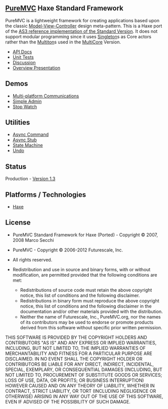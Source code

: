 ## [PureMVC](http://puremvc.github.com/) Haxe Standard Framework
PureMVC is a lightweight framework for creating applications based upon the classic [Model-View-Controller](http://en.wikipedia.org/wiki/Model-view-controller) design meta-pattern. This is a Haxe port of the [AS3 reference implementation of the Standard Version](https://github.com/PureMVC/puremvc-as3-standard-framework/wiki). It does not support modular programming since it uses [Singleton](http://en.wikipedia.org/wiki/Singleton_pattern)s as Core actors rather than the [Multiton](http://en.wikipedia.org/wiki/Multiton)s used in the [MultiCore](https://github.com/PureMVC/puremvc-haxe-multicore-framework/wiki/) Version.

* [API Docs](http://puremvc.org/pages/docs/Haxe/standard/docs/)
* [Unit Tests](https://github.com/PureMVC/puremvc-haxe-standard-unittests/wiki)
* [Discussion](http://forums.puremvc.org/index.php?board=56.0)
* [Overview Presentation](http://puremvc.tv/#P100)

## Demos
* [Multi-platform Communications](https://github.com/PureMVC/puremvc-haxe-demo-js-flash-multiplatformcomm/wiki)
* [Simple Admin](https://github.com/PureMVC/puremvc-haxe-demo-js-flash-simpleadmin/wiki)
* [Stop Watch](https://github.com/PureMVC/puremvc-haxe-demo-xinf-stopwatch/wiki)

## Utilities
* [Async Command](https://github.com/PureMVC/puremvc-haxe-util-asynccommand/wiki)
* [Async Stub](https://github.com/PureMVC/puremvc-haxe-util-async-stub/wiki)
* [State Machine](https://github.com/PureMVC/puremvc-haxe-util-statemachine/wiki)
* [Undo](https://github.com/PureMVC/puremvc-haxe-util-undo/wiki)

## Status
Production - [Version 1.3](https://github.com/PureMVC/puremvc-haxe-standard-framework/blob/master/VERSION)

## Platforms / Technologies
* [Haxe](http://en.wikipedia.org/wiki/Haxe)

## License
* PureMVC Standard Framework for Haxe (Ported) - Copyright © 2007, 2008 Marco Secchi
* PureMVC - Copyright © 2006-2012 Futurescale, Inc.
* All rights reserved.

* Redistribution and use in source and binary forms, with or without modification, are permitted provided that the following conditions are met:

  * Redistributions of source code must retain the above copyright notice, this list of conditions and the following disclaimer.
  * Redistributions in binary form must reproduce the above copyright notice, this list of conditions and the following disclaimer in the documentation and/or other materials provided with the distribution.
  * Neither the name of Futurescale, Inc., PureMVC.org, nor the names of its contributors may be used to endorse or promote products derived from this software without specific prior written permission.

THIS SOFTWARE IS PROVIDED BY THE COPYRIGHT HOLDERS AND CONTRIBUTORS "AS IS" AND ANY EXPRESS OR IMPLIED WARRANTIES, INCLUDING, BUT NOT LIMITED TO, THE IMPLIED WARRANTIES OF MERCHANTABILITY AND FITNESS FOR A PARTICULAR PURPOSE ARE DISCLAIMED. IN NO EVENT SHALL THE COPYRIGHT HOLDER OR CONTRIBUTORS BE LIABLE FOR ANY DIRECT, INDIRECT, INCIDENTAL, SPECIAL, EXEMPLARY, OR CONSEQUENTIAL DAMAGES (INCLUDING, BUT NOT LIMITED TO, PROCUREMENT OF SUBSTITUTE GOODS OR SERVICES; LOSS OF USE, DATA, OR PROFITS; OR BUSINESS INTERRUPTION) HOWEVER CAUSED AND ON ANY THEORY OF LIABILITY, WHETHER IN CONTRACT, STRICT LIABILITY, OR TORT (INCLUDING NEGLIGENCE OR OTHERWISE) ARISING IN ANY WAY OUT OF THE USE OF THIS SOFTWARE, EVEN IF ADVISED OF THE POSSIBILITY OF SUCH DAMAGE.
